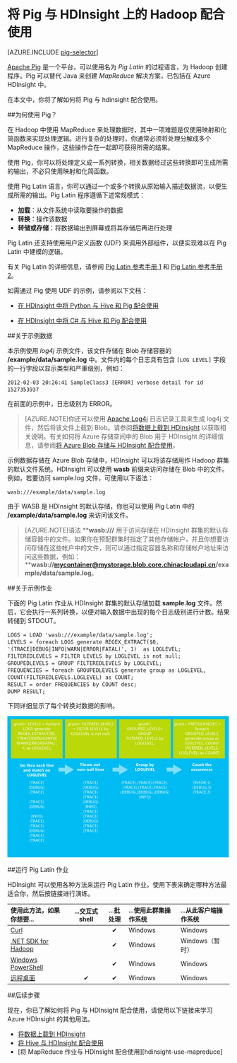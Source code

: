 <properties
   pageTitle="在 HDInsight 中使用 Hadoop Pig | Azure"
   description="了解如何将 Pig 与 HDInsight 上的 Hadoop 配合使用。"
   services="hdinsight"
   documentationCenter=""
   authors="Blackmist"
   manager="paulettm"
   editor="cgronlun"
   tags="azure-portal"/>

<tags
   ms.service="hdinsight"
   ms.date="07/06/2015"
   wacn.date="10/03/2015" 
   ms.author="larryfr"/>

# 将 Pig 与 HDInsight 上的 Hadoop 配合使用

[AZURE.INCLUDE [pig-selector](../includes/hdinsight-selector-use-pig.md)]

[Apache Pig](http://pig.apache.org/) 是一个平台，可以使用名为 *Pig Latin* 的过程语言，为 Hadoop 创建程序。Pig 可以替代 Java 来创建 *MapReduce* 解决方案，已包括在 Azure HDInsight 中。

在本文中，你将了解如何将 Pig 与 hdinsight 配合使用。

##<a id="why"></a>为何使用 Pig？

在 Hadoop 中使用 MapReduce 来处理数据时，其中一项难题是仅使用映射和化简函数来实现处理逻辑。进行复杂的处理时，你通常必须将处理分解成多个 MapReduce 操作，这些操作合在一起即可获得所需的结果。

使用 Pig，你可以将处理定义成一系列转换，相关数据经过这些转换即可生成所需的输出，不必只使用映射和化简函数。

使用 Pig Latin 语言，你可以通过一个或多个转换从原始输入描述数据流，以便生成所需的输出。Pig Latin 程序遵循下述常规模式：

- **加载**：从文件系统中读取要操作的数据
- **转换**：操作该数据 
- **转储或存储**：将数据输出到屏幕或将其存储后再进行处理

Pig Latin 还支持使用用户定义函数 (UDF) 来调用外部组件，以便实现难以在 Pig Latin 中建模的逻辑。

有关 Pig Latin 的详细信息，请参阅 [Pig Latin 参考手册 1](http://pig.apache.org/docs/r0.7.0/piglatin_ref1.html) 和 [Pig Latin 参考手册 2](http://pig.apache.org/docs/r0.7.0/piglatin_ref2.html)。

如需通过 Pig 使用 UDF 的示例，请参阅以下文档：

* [在 HDInsight 中将 Python 与 Hive 和 Pig 配合使用](/documentation/articles/hdinsight-python)

* [在 HDInsight 中将 C# 与 Hive 和 Pig 配合使用](/documentation/articles/hdinsight-hadoop-hive-pig-udf-dotnet-csharp)

##<a id="data"></a>关于示例数据

本示例使用 *log4j* 示例文件，该文件存储在 Blob 存储容器的 **/example/data/sample.log** 中。文件内的每个日志具有包含 `[LOG LEVEL]` 字段的一行字段以显示类型和严重级别，例如：

	2012-02-03 20:26:41 SampleClass3 [ERROR] verbose detail for id 1527353937

在前面的示例中，日志级别为 ERROR。

> [AZURE.NOTE]你还可以使用 [Apache Log4j](http://zh.wikipedia.org/wiki/Log4j) 日志记录工具来生成 log4j 文件，然后将该文件上载到 Blob。请参阅[将数据上载到 HDInsight](/documentation/articles/hdinsight-upload-data) 以获取相关说明。有关如何将 Azure 存储空间中的 Blob 用于 HDInsight 的详细信息，请参阅[将 Azure Blob 存储与 HDInsight 配合使用](/documentation/articles/hdinsight-use-blob-storage)。

示例数据存储在 Azure Blob 存储中，HDInsight 可以将该存储用作 Hadoop 群集的默认文件系统。HDInsight 可以使用 **wasb** 前缀来访问存储在 Blob 中的文件。例如，若要访问 sample.log 文件，可使用以下语法：

	wasb:///example/data/sample.log

由于 WASB 是 HDInsight 的默认存储，你也可以使用 Pig Latin 中的 **/example/data/sample.log** 来访问该文件。

> [AZURE.NOTE]语法 ****wasb:///** 用于访问存储在 HDInsight 群集的默认存储容器中的文件。如果你在预配群集时指定了其他存储帐户，并且你想要访问存储在这些帐户中的文件，则可以通过指定容器名称和存储帐户地址来访问这些数据，例如：****wasb://mycontainer@mystorage.blob.core.chinacloudapi.cn/example/data/sample.log**。


##<a id="job"></a>关于示例作业

下面的 Pig Latin 作业从 HDInsight 群集的默认存储加载 **sample.log** 文件。然后，它会执行一系列转换，以便对输入数据中出现的每个日志级别进行计数。结果转储到 STDOUT。

	LOGS = LOAD 'wasb:///example/data/sample.log';
	LEVELS = foreach LOGS generate REGEX_EXTRACT($0, '(TRACE|DEBUG|INFO|WARN|ERROR|FATAL)', 1)  as LOGLEVEL;
	FILTEREDLEVELS = FILTER LEVELS by LOGLEVEL is not null;
	GROUPEDLEVELS = GROUP FILTEREDLEVELS by LOGLEVEL;
	FREQUENCIES = foreach GROUPEDLEVELS generate group as LOGLEVEL, COUNT(FILTEREDLEVELS.LOGLEVEL) as COUNT;
	RESULT = order FREQUENCIES by COUNT desc;
	DUMP RESULT;

下同详细显示了每个转换对数据的影响。

![转换的图形表示形式][image-hdi-pig-data-transformation]

##<a id="run"></a>运行 Pig Latin 作业

HDInsight 可以使用各种方法来运行 Pig Latin 作业。使用下表来确定哪种方法最适合你，然后按链接进行演练。

| **使用此方法**，如果你想要... | ...**交互式** shell | ...**批处理** | ...使用此**群集操作系统** | ...从此**客户端操作系统** |
|:--------------------------------------------------------------			|:---------------------------:|:-----------------------:|:------------------------------------------|:-----------------------------------------|
| [Curl](/documentation/articles/hdinsight-hadoop-use-pig-curl) | &nbsp; | ✔ | Windows | Windows |
| [.NET SDK for Hadoop](/documentation/articles/hdinsight-hadoop-use-pig-dotnet-sdk) | &nbsp; | ✔ | Windows | Windows（暂时） |
| [Windows PowerShell](/documentation/articles/hdinsight-hadoop-use-pig-powershell) | &nbsp; | ✔ | Windows | Windows |
| [远程桌面](/documentation/articles/hdinsight-hadoop-use-pig-remote-desktop) | ✔ | ✔ | Windows | Windows |

##<a id="nextsteps"></a>后续步骤

现在，你已了解如何将 Pig 与 HDInsight 配合使用，请使用以下链接来学习 Azure HDInsight 的其他用法。

* [将数据上载到 HDInsight][hdinsight-upload-data]
* [将 Hive 与 HDInsight 配合使用][hdinsight-use-hive]
* [将 MapReduce 作业与 HDInsight 配合使用][hdinsight-use-mapreduce]

[check]: ./media/hdinsight-use-pig/hdi.checkmark.png

[apachepig-home]: http://pig.apache.org/
[putty]: http://www.chiark.greenend.org.uk/~sgtatham/putty/download.html
[curl]: http://curl.haxx.se/


[hdinsight-storage]: /zh-cn/documentation/articles/hdinsight-use-blob-storage/
[hdinsight-upload-data]: /zh-cn/documentation/articles/hdinsight-upload-data/
[hdinsight-get-started]: /zh-cn/documentation/articles/hdinsight-get-started/
[hdinsight-admin-powershell]: /zh-cn/documentation/articles/hdinsight-administer-use-powershell/

[hdinsight-use-hive]: /zh-cn/documentation/articles/hdinsight-use-hive/

[hdinsight-provision]: /zh-cn/documentation/articles/hdinsight-provision-clusters/
[hdinsight-submit-jobs]: /zh-cn/documentation/articles/hdinsight-submit-hadoop-jobs-programmatically/#mapreduce-sdk

[Powershell-install-configure]: /zh-cn/documentation/articles/install-configure-powershell/

[powershell-start]: http://technet.microsoft.com/zh-cn/library/hh847889.aspx

[image-hdi-log4j-sample]: ./media/hdinsight-use-pig/HDI.wholesamplefile.png
[image-hdi-pig-data-transformation]: ./media/hdinsight-use-pig/HDI.DataTransformation.gif
[image-hdi-pig-powershell]: ./media/hdinsight-use-pig/hdi.pig.powershell.png
[image-hdi-pig-architecture]: ./media/hdinsight-use-pig/HDI.Pig.Architecture.png

<!---HONumber=71-->